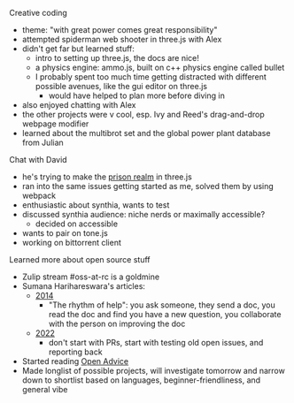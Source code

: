 <!-- title: Recurse Center Week 3: Wed Jan 17 -->

Creative coding

   - theme: "with great power comes great responsibility"
   - attempted spiderman web shooter in three.js with Alex
   - didn't get far but learned stuff:
     - intro to setting up three.js, the docs are nice!
     - a physics engine: ammo.js, built on c++ physics engine called bullet
     - I probably spent too much time getting distracted with different possible avenues, like the gui editor on three.js
       - would have helped to plan more before diving in
   - also enjoyed chatting with Alex
   - the other projects were v cool, esp. Ivy and Reed's drag-and-drop webpage modifier
   - learned about the multibrot set and the global power plant database from Julian

Chat with David

   - he's trying to make the [prison realm](https://jujutsu-kaisen.fandom.com/wiki/Prison_Realm) in three.js
   - ran into the same issues getting started as me, solved them by using webpack
   - enthusiastic about synthia, wants to test
   - discussed synthia audience: niche nerds or maximally accessible?
      - decided on accessible
   - wants to pair on tone.js
   - working on bittorrent client

Learned more about open source stuff

- Zulip stream #oss-at-rc is a goldmine
- Sumana Harihareswara's articles:
  - [2014](https://www.harihareswara.net/posts/2014/some-help-for-new-open-source-people/)
    - "The rhythm of help": you ask someone, they send a doc, you read the doc and find you have a new question, you collaborate with the person on improving the doc
  - [2022](https://www.harihareswara.net/posts/2022/i-want-to-start-contributing-to-open-source-my-current-advice/)
    - don't start with PRs, start with testing old open issues, and reporting back
- Started reading [Open Advice](http://www.open-advice.org/Open-Advice.pdf)
- Made longlist of possible projects, will investigate tomorrow and narrow down to shortlist based on languages, beginner-friendliness, and general vibe


